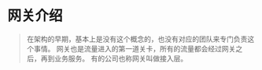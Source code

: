 # 网关介绍
> 在架构的早期，基本上是没有这个概念的，也没有对应的团队来专门负责这个事情。
> 网关也是流量进入的第一道关卡，所有的流量都会经过网关之后，再到业务服务。
> 有的公司也称网关叫做接入层。



